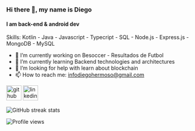 ### Hi there 👋, my name is Diego
#### I am back-end & android dev

Skills: Kotlin - Java - Javascript - Typecript - SQL - Node.js - Express.js - MongoDB - MySQL 

- 🔭 I’m currently working on Besoccer - Resultados de Futbol 
- 🌱 I’m currently learning Backend technologies and architectures 
- 🤔 I’m looking for help with learn about blockchain 
- 📫 How to reach me: infodiegohermoso@gmail.com 


[<img src='https://cdn.jsdelivr.net/npm/simple-icons@3.0.1/icons/github.svg' alt='github' height='40'>](https://github.com/Granahh)  [<img src='https://cdn.jsdelivr.net/npm/simple-icons@3.0.1/icons/linkedin.svg' alt='linkedin' height='40'>](https://www.linkedin.com/in/https://www.linkedin.com/in/dhermoso//)  

![GitHub streak stats](https://github-readme-streak-stats.herokuapp.com/?user=Granahh)  

![Profile views](https://gpvc.arturio.dev/Granahh)  
